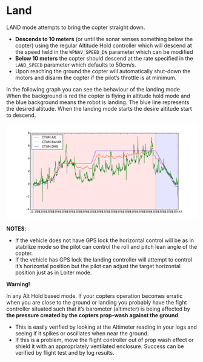 # Land

LAND mode attempts to bring the copter straight down.

+ **Descends to 10 meters** (or until the sonar senses something below the copter) using the regular Altitude Hold controller which will descend at the speed held in the `WPNAV_SPEED_DN` parameter which can be modified
+ **Below 10 meters** the copter should descend at the rate specified in the `LAND_SPEED` parameter which defaults to 50cm/s.
+ Upon reaching the ground the copter will automatically shut-down the motors and disarm the copter if the pilot’s throttle is at minimum.

In the following graph you can see the behaviour of the landing mode. When the background is red the copter is flying in altitude hold mode and the blue background means the robot is landing. The blue line represents the desired altitude. When the landing mode starts the desire altitude start to descend.

![land](../img/fmodes/LAND/land.png)


**NOTES**:
+ If the vehicle does not have GPS lock the horizontal control will be as in stabilize mode so the pilot can control the roll and pitch lean angle of the copter.
+ If the vehicle has GPS lock the landing controller will attempt to control it’s horizontal position but the pilot can adjust the target horizontal position just as in Loiter mode.

**Warning!**

In any Alt Hold based mode. If your copters operation becomes erratic when you are close to the ground or landing you probably have the fight controller situated such that it’s barometer (altimeter) is being affected by **the pressure created by the copters prop-wash against the ground**.
+ This is easily verified by looking at the Altimeter reading in your logs and seeing if it spikes or oscillates when near the ground.
+ If this is a problem, move the flight controller out of prop wash effect or shield it with an appropriately ventilated enclosure.
Success can be verified by flight test and by log results.
